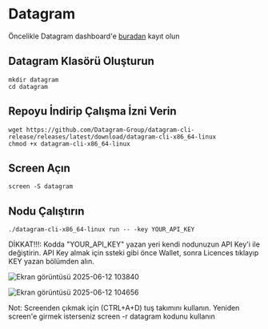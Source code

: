 # Datagram

Öncelikle Datagram dashboard'e [buradan](https://dashboard.datagram.network?ref=463212633) kayıt olun


## Datagram Klasörü Oluşturun
```
mkdir datagram
cd datagram
```

## Repoyu İndirip Çalışma İzni Verin
```
wget https://github.com/Datagram-Group/datagram-cli-release/releases/latest/download/datagram-cli-x86_64-linux
chmod +x datagram-cli-x86_64-linux
```

## Screen Açın
```
screen -S datagram
```

## Nodu Çalıştırın
```
./datagram-cli-x86_64-linux run -- -key YOUR_API_KEY
```

DİKKAT!!!:  Kodda "YOUR_API_KEY" yazan yeri kendi nodunuzun API Key'i ile değiştirin. API Key almak için ssteki gibi önce Wallet, sonra Licences tıklayıp KEY yazan bölümden alın.

![Ekran görüntüsü 2025-06-12 103840](https://github.com/user-attachments/assets/e4cb5d68-6930-48e6-a480-6622e12496b7)

![Ekran görüntüsü 2025-06-12 104656](https://github.com/user-attachments/assets/f51359f6-f593-4986-a3d3-3e3ed6eea082)

Not: Screenden çıkmak için (CTRL+A+D) tuş takımını kullanın. Yeniden screen'e girmek isterseniz screen -r datagram kodunu kullanın


